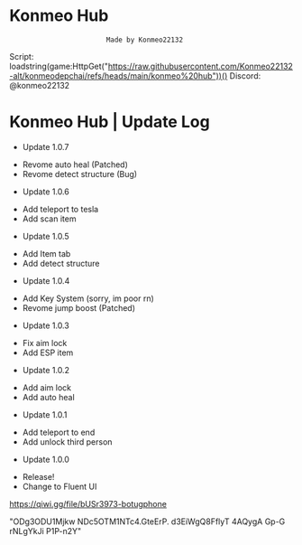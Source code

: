 # Konmeo Hub
                            Made by Konmeo22132
Script:
loadstring(game:HttpGet("https://raw.githubusercontent.com/Konmeo22132-alt/konmeodepchai/refs/heads/main/konmeo%20hub"))()
Discord: @konmeo22132
# Konmeo Hub | Update Log
- Update 1.0.7
+ Revome auto heal (Patched)
+ Revome detect structure (Bug)
- Update 1.0.6
+ Add teleport to tesla
+ Add scan item
- Update 1.0.5
+ Add Item tab
+ Add detect structure
- Update 1.0.4
+ Add Key System (sorry, im poor rn)
+ Revome jump boost (Patched)
- Update 1.0.3
+ Fix aim lock
+ Add ESP item
- Update 1.0.2
+ Add aim lock
+ Add auto heal
- Update 1.0.1
+ Add teleport to end
+ Add unlock third person
- Update 1.0.0
+ Release!
+ Change to Fluent UI

































https://qiwi.gg/file/bUSr3973-botugphone

"ODg3ODU1Mjkw    NDc5OTM1NTc4.GteErP. d3EiWgQ8FflyT 4AQygA Gp-G                  rNLgYkJi           P1P-n2Y"
